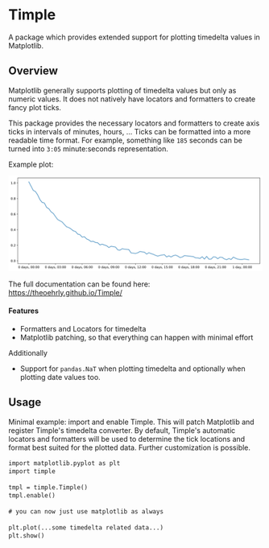 # Timple

A package which provides extended support for plotting timedelta values in 
Matplotlib.


##  Overview

Matplotlib generally supports plotting of timedelta values but only as 
numeric values. It does not natively have locators and formatters to 
create fancy plot ticks.

This package provides the necessary locators and formatters to create 
axis ticks in intervals of minutes, hours, ... 
Ticks can be formatted into a more readable time format. For example, 
something like ``185`` seconds can be turned into ``3:05`` minute:seconds
representation.

Example plot:

![image of example plot](docs/_static/intro_example.svg)

The full documentation can be found here: https://theoehrly.github.io/Timple/

#### Features

- Formatters and Locators for timedelta
- Matplotlib patching, so that everything can happen with minimal effort
  
Additionally
- Support for ``pandas.NaT`` when plotting timedelta and optionally when
    plotting date values too.
  

## Usage

Minimal example: import and enable Timple. This will patch Matplotlib and
register Timple's timedelta converter. By default, Timple's automatic 
locators and formatters will be used to determine the tick locations and 
format best suited for the plotted data. Further customization is possible.

```
import matplotlib.pyplot as plt
import timple

tmpl = timple.Timple()
tmpl.enable()

# you can now just use matplotlib as always

plt.plot(...some timedelta related data...)
plt.show()
```
